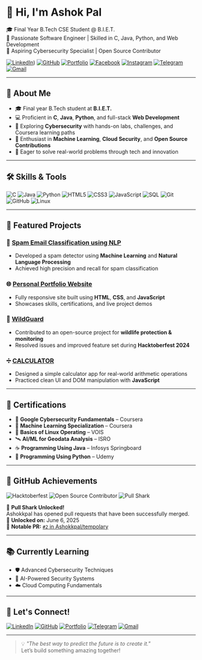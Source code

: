 # 👋 Hi, I'm Ashok Pal

🎓 Final Year B.Tech CSE Student @ B.I.E.T.  
🚀 Passionate Software Engineer | Skilled in C, Java, Python, and Web Development  
🔐 Aspiring Cybersecurity Specialist | Open Source Contributor  

[![LinkedIn](https://img.shields.io/badge/LinkedIn-Ashok%20Pal-blue?style=flat&logo=linkedin)](https://www.linkedin.com/in/ashokpal2094/)) 
[![GitHub](https://img.shields.io/badge/GitHub-Ashokkpal-black?style=flat&logo=github)](https://github.com/Ashokkpal) 
[![Portfolio](https://img.shields.io/badge/Portfolio-Visit%20Here-orange?style=flat&logo=google-chrome)](https://ashokkpal.github.io/) 
[![Facebook](https://img.shields.io/badge/Facebook-Ashok%20Pal-1877F2?style=flat&logo=facebook&logoColor=white)](https://www.facebook.com/profile.php?id=61570283193813) 
[![Instagram](https://img.shields.io/badge/Instagram-its_ashookk-E4405F?style=flat&logo=instagram&logoColor=white)](https://www.instagram.com/its_ashookk/) 
[![Telegram](https://img.shields.io/badge/Telegram-ashokpal2-26A5E4?style=flat&logo=telegram&logoColor=white)](https://t.me/ashokpal2) 
[![Gmail](https://img.shields.io/badge/Email-ashokpal2094-D14836?style=flat&logo=gmail&logoColor=white)](mailto:ashokpal2094@gmail.com)

---

## 🚀 About Me

- 🎓 Final year B.Tech student at **B.I.E.T.**
- 💻 Proficient in **C**, **Java**, **Python**, and full-stack **Web Development**
- 🔐 Exploring **Cybersecurity** with hands-on labs, challenges, and Coursera learning paths
- 🧠 Enthusiast in **Machine Learning**, **Cloud Security**, and **Open Source Contributions**
- 🌱 Eager to solve real-world problems through tech and innovation

---

## 🛠️ Skills & Tools

![C](https://img.shields.io/badge/C-00599C?style=flat&logo=c&logoColor=white)
![Java](https://img.shields.io/badge/Java-007396?style=flat&logo=java&logoColor=white)
![Python](https://img.shields.io/badge/Python-3776AB?style=flat&logo=python&logoColor=white)
![HTML5](https://img.shields.io/badge/HTML5-E34F26?style=flat&logo=html5&logoColor=white)
![CSS3](https://img.shields.io/badge/CSS3-1572B6?style=flat&logo=css3&logoColor=white)
![JavaScript](https://img.shields.io/badge/JavaScript-F7DF1E?style=flat&logo=javascript&logoColor=black)
![SQL](https://img.shields.io/badge/SQL-336791?style=flat&logo=postgresql&logoColor=white)
![Git](https://img.shields.io/badge/Git-F05032?style=flat&logo=git&logoColor=white)
![GitHub](https://img.shields.io/badge/GitHub-181717?style=flat&logo=github&logoColor=white)
![Linux](https://img.shields.io/badge/Linux-FCC624?style=flat&logo=linux&logoColor=black)

---

## 🌟 Featured Projects

### 🚀 [Spam Email Classification using NLP](https://github.com/Ashokkpal/Spam-Email-Classification-using-NLP-and-Machine-Learning)
- Developed a spam detector using **Machine Learning** and **Natural Language Processing**
- Achieved high precision and recall for spam classification

### 🌐 [Personal Portfolio Website](https://github.com/Ashokkpal/ashokkpal.github.io)
- Fully responsive site built using **HTML**, **CSS**, and **JavaScript**
- Showcases skills, certifications, and live project demos

### 🐾 [WildGuard](https://github.com/Ashokkpal/WildGuard)
- Contributed to an open-source project for **wildlife protection & monitoring**
- Resolved issues and improved feature set during **Hacktoberfest 2024**

### ➗ [CALCULATOR](https://github.com/Ashokkpal/CALCULATOR)
- Designed a simple calculator app for real-world arithmetic operations
- Practiced clean UI and DOM manipulation with **JavaScript**

---

## 📜 Certifications

- 📘 **Google Cybersecurity Fundamentals** – Coursera  
- 🤖 **Machine Learning Specialization** – Coursera  
- 🐧 **Basics of Linux Operating** – VOIS  
- 🛰️ **AI/ML for Geodata Analysis** – ISRO  
- ☕ **Programming Using Java** – Infosys Springboard  
- 🐍 **Programming Using Python** – Udemy  

---

## 🏅 GitHub Achievements

![Hacktoberfest](https://img.shields.io/badge/Hacktoberfest-2024-blueviolet?style=flat&logo=hacktoberfest)
![Open Source Contributor](https://img.shields.io/badge/Open%20Source-Contributor-brightgreen?style=flat&logo=opensourceinitiative)
![Pull Shark](https://img.shields.io/badge/Pull%20Shark-Merged%20PRs-brightgreen?style=flat&logo=github)

🎉 **Pull Shark Unlocked!**  
Ashokkpal has opened pull requests that have been successfully merged.  
📅 **Unlocked on:** June 6, 2025  
🔗 **Notable PR:** [`#2` in Ashokkpal/tempolary](https://github.com/Ashokkpal/tempolary/pull/2)

---

## 📚 Currently Learning

- 🛡️ Advanced Cybersecurity Techniques  
- 🤖 AI-Powered Security Systems  
- ☁️ Cloud Computing Fundamentals  

---

## 🤝 Let's Connect!

[![LinkedIn](https://img.shields.io/badge/LinkedIn-Ashok%20Pal-blue?style=flat&logo=linkedin)](https://www.linkedin.com/in/yoursashok/) 
[![GitHub](https://img.shields.io/badge/GitHub-Ashokkpal-black?style=flat&logo=github)](https://github.com/Ashokkpal) 
[![Portfolio](https://img.shields.io/badge/Portfolio-Visit%20Here-orange?style=flat&logo=google-chrome)](https://ashokkpal.github.io/) 
[![Telegram](https://img.shields.io/badge/Telegram-ashokpal2-26A5E4?style=flat&logo=telegram&logoColor=white)](https://t.me/ashokpal2) 
[![Gmail](https://img.shields.io/badge/Email-ashokpal2094-D14836?style=flat&logo=gmail&logoColor=white)](mailto:ashokpal2094@gmail.com)

---

> 💡 *"The best way to predict the future is to create it."*  
Let’s build something amazing together!
